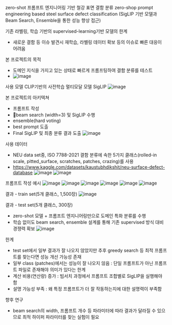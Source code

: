 zero-shot 프롬프트 엔지니어링 기반 철강 표면 결함 분류
zero-shop prompt engineering based steel surface defect classification
(SigLIP 기반 모델과 Beam Search, Ensemble을 통한 성능 향상 접근)

기존 라벨링, 학습 기반의 supervised-learning기반 모델의 한계
- 새로운 결함 등 이슈 발견시 재학습, 라벨링 데이터 확보 등의 이슈로 빠른 대응이 어려움

본 프로젝트의 목적
- 도메인 지식을 가지고 있는 상태로 빠르게 프롬프팅하여 결함 분류를 테스트
- ![image](https://github.com/user-attachments/assets/2ed844b6-ed62-4e72-bb09-adc2e75ad8a6)

사용 모델
CLIP기반의 사전학습 멀티모달 모델 SigLIP
![image](https://github.com/user-attachments/assets/4b3f0f31-b9e1-40a6-950c-3cf98e512b87)

본 프로젝트의 아키텍쳐
- 프롬프트 작성
- beam search (width=3) 및 SigLIP 수행
- ensemble(hard voting)
- best prompt 도출
- Final SigLIP 및 최종 분류 결과 도출
![image](https://github.com/user-attachments/assets/3c281ae7-ef99-41f4-99d5-735c55988f56)

사용 데이터
- NEU data set중, ISO 7788-2021 결함 분류에 속한 5가지 클래스(rolled-in scale, pitted_surface, scratches, patches, crazing)를 사용
- https://www.kaggle.com/datasets/kaustubhdikshit/neu-surface-defect-database
![image](https://github.com/user-attachments/assets/ac9141fa-5fff-4f25-859c-f77099f4f08b)
![image](https://github.com/user-attachments/assets/8c400bd2-099e-46a0-a546-6d79db345b11)

프롬프트 작성 예시
![image](https://github.com/user-attachments/assets/3541df2a-6c84-4bf7-ad03-2d1621ec657b)
![image](https://github.com/user-attachments/assets/b4dc6b16-6f61-4219-b763-abbf24c45418)
![image](https://github.com/user-attachments/assets/d1212746-62b3-4a22-81f0-ca820d3da341)
![image](https://github.com/user-attachments/assets/509f7130-a810-4c93-9478-6e7b46937a87)
![image](https://github.com/user-attachments/assets/e759491d-6e4f-4d2b-9f4f-ce35b66d97f9)
![image](https://github.com/user-attachments/assets/24470f60-7a1f-46fe-a01b-a4604099f40b)

결과 - train set(5개 클래스, 1,500장)
![image](https://github.com/user-attachments/assets/ea7e801b-4dd8-4b71-a3a3-7e9fcb326f15)

결과 - test set(5개 클래스, 300장)
- zero-shot 모델 + 프롬프트 엔지니어링만으로 도메인 특화 분류를 수행
- 학습 없이도 beam search, ensemble 설계를 통해 기존 supervised 방식 대비 경쟁력 확보
![image](https://github.com/user-attachments/assets/0e61f0dd-8b8f-4e85-ad95-b7840f4a6d2c)

한계
- test set에서 일부 결과가 잘 나오지 않았지만 추후 greedy search 등 최적 프롬프트를 찾는다면 성능 개선 가능성 존재
- 일부 class (patches)에서는 성능이 잘 나오지 않음 : 단일 프롬프트가 아닌 프롬프트 파일로 존재해야 의미가 있다는 한계
- 계산 비용(연산량) 증가 : 빔서치 과정에서 프롬프트 조합별로 SigLIP을 실행해야 함
- 설명 가능성 부족 : 왜 특정 프롬프트가 더 잘 작동하는지에 대한 설명력이 부족함


향후 연구
- beam search의 width, 프롬프트 개수 등 파라미터에 따라 결과가 달라질 수 있으므로 최적 하이퍼 파라미터를 찾는 실험이 필요


